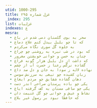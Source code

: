 ```yaml
---
utid: 1000-295
title: غزل شماره ۲۹۵
_index: 295
list: غزلیات
indexes: غ
mesra:
  - سحر به بوی گلستان دمی شدم در باغ
  - که تا چو بلبل بیدل کنم علاج دماغ
  - به جلوه گل سوری نگاه می‌کردم
  - که بود در شب تیره به روشنی چو چراغ
  - چنان به حسن و جوانی خویشتن مغرور
  - که داشت از دل بلبل هزار گونه فراغ
  - گشاده نرگس رعنا ز حسرت آب از چشم
  - نهاده لاله ز سودا به جان و دل صد داغ
  - زبان کشیده چو تیغی به سرزنش سوسن
  - دهان گشاده شقایق چو مردم ایغاغ
  - یکی چو باده پرستان صراحی اندر دست
  - یکی چو ساقی مستان به کف گرفته ایاغ
  - نشاط و عیش و جوانی چو گل غنیمت دان
  - که حافظا نبود بر رسول غیر بلاغ
---
```

